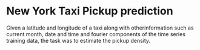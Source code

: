# New York Taxi Pickup prediction
Given a latitude and longitude of a taxi along with otherinformation such as current month, date and time and fourier components of the time series training data, the task was to estimate the pickup density.

